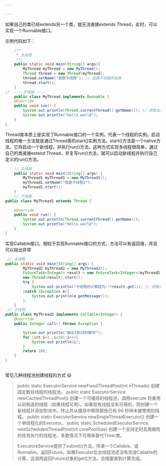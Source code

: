 ```yaml
---

---
```


如果自己的类已经extends另一个类，就无法直接extends Thread，此时，可以实现一个Runnable接口。

示例代码如下：

```java
    /**
     * 主线程
     **/
	public static void main(String[] args){
        MyThread myThread = new MyThread();
        Thread thread = new Thread(myThread);
        thread.setName("我是子线程"); // 设置子线程的名称
        thread.start();
    }
// -----子线程-----
	public class MyThread implements Runnable {
    @Override
    public void run() {
        System.out.println(Thread.currentThread().getName()); // 获取当前线程的名称
        System.out.println("Hello world");
    }
}

```



Thread类本质上是实现了Runnable接口的一个实例，代表一个线程的实例。启动线程的唯一方法就是通过Thread类的start()实例方法。start()方法是一个native方法，它将启动一个新线程，并执行run()方法。这种方式实现多线程很简单，通过自己的类直接extend Thread，并复写run()方法，就可以启动新线程并执行自己定义的run()方法。

```java
    // 主线程
    public static void main(String[] args) {
        MyThread1 myThread1 = new MyThread1();
        myThread1.setName("我是子线程1");
        myThread1.start();
    }
	// 子线程
public class MyThread1 extends Thread {
    
    @Override
    public void run() {
        System.out.println(Thread.currentThread().getName());
        System.out.println("Hello world");
    }
}
```



实现Callable接口。相较于实现Runnable接口的方式，方法可以有返回值，并且可以抛出异常

```java
 // 主线程    
public static void main(String[] args) {
        MyThread2 myThread2 = new MyThread2();
        FutureTask<Integer> result = new FutureTask<Integer>(myThread2);
        new Thread(result).start();
        try {
            System.out.println("子线程的计算结为:"+result.get()); // 获取线程返回结果
        }catch (Exception e){
            System.out.println(e.getMessage());
        }
    }
 // 子线程
public class MyThread2 implements Callable<Integer> {
    @Override
    public Integer call() throws Exception {

        System.out.println("输出1到10的数字");
        for (int i=1 ;i<101;i++){
            System.out.println(i);
        }
        return 100;
    }
}
    
```



常见几种线程池创建线程的方式 :smiley:

> public static ExecutorService newFixedThreadPool(int nThreads) 
> 创建固定数目线程的线程池。
> public static ExecutorService newCachedThreadPool() 
> 创建一个可缓存的线程池，调用execute 将重用以前构造的线程（如果线程可用）。如果现有线程没有可用的，则创建一个新线程并添加到池中。终止并从缓存中移除那些已有 60 秒钟未被使用的线程。
> public static ExecutorService newSingleThreadExecutor() 
> 创建一个单线程化的Executor。
> public static ScheduledExecutorService newScheduledThreadPool(int corePoolSize) 
> 创建一个支持定时及周期性的任务执行的线程池，多数情况下可用来替代Timer类。
>
> ExecutoreService提供了submit()方法，传递一个Callable，或Runnable，返回Future。如果Executor后台线程池还没有完成Callable的计算，这调用返回Future对象的get()方法，会阻塞直到计算完成。





